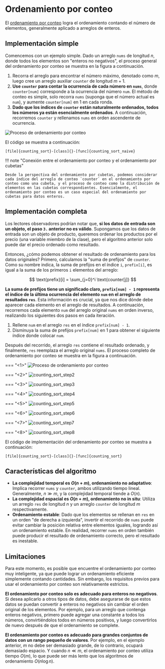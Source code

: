 # Ordenamiento por conteo

El <u>ordenamiento por conteo</u> logra el ordenamiento contando el número de elementos, generalmente aplicado a arreglos de enteros.

## Implementación simple

Comencemos con un ejemplo simple. Dado un arreglo `nums` de longitud $n$, donde todos los elementos son "enteros no negativos", el proceso general del ordenamiento por conteo se muestra en la figura a continuación.

1.  Recorra el arreglo para encontrar el número máximo, denotado como $m$, luego cree un arreglo auxiliar `counter` de longitud $m + 1$.
2.  **Use `counter` para contar la ocurrencia de cada número en `nums`**, donde `counter[num]` corresponde a la ocurrencia del número `num`. El método de conteo es simple, solo recorra `nums` (suponga que el número actual es `num`), y aumente `counter[num]` en $1$ en cada ronda.
3.  **Dado que los índices de `counter` están naturalmente ordenados, todos los números ya están esencialmente ordenados**. A continuación, recorremos `counter` y rellenamos `nums` en orden ascendente de ocurrencia.

![Proceso de ordenamiento por conteo](counting_sort.assets/counting_sort_overview.png)

El código se muestra a continuación:

```src
[file]{counting_sort}-[class]{}-[func]{counting_sort_naive}
```

!!! note "Conexión entre el ordenamiento por conteo y el ordenamiento por cubetas"

    Desde la perspectiva del ordenamiento por cubetas, podemos considerar cada índice del arreglo de conteo `counter` en el ordenamiento por conteo como una cubeta, y el proceso de conteo como la distribución de elementos en las cubetas correspondientes. Esencialmente, el ordenamiento por conteo es un caso especial del ordenamiento por cubetas para datos enteros.

## Implementación completa

Los lectores observadores podrían notar que, **si los datos de entrada son un objeto, el paso `3.` anterior no es válido**. Supongamos que los datos de entrada son un objeto de producto, queremos ordenar los productos por el precio (una variable miembro de la clase), pero el algoritmo anterior solo puede dar el precio ordenado como resultado.

Entonces, ¿cómo podemos obtener el resultado de ordenamiento para los datos originales? Primero, calculamos la "suma de prefijos" de `counter`. Como su nombre indica, la suma de prefijos en el índice `i`, `prefix[i]`, es igual a la suma de los primeros `i` elementos del arreglo:

$$
\text{prefix}[i] = \sum_{j=0}^i \text{counter[j]}
$$

**La suma de prefijos tiene un significado claro, `prefix[num] - 1` representa el índice de la última ocurrencia del elemento `num` en el arreglo de resultados `res`**. Esta información es crucial, ya que nos dice dónde debe aparecer cada elemento en el arreglo de resultados. A continuación, recorremos cada elemento `num` del arreglo original `nums` en orden inverso, realizando los siguientes dos pasos en cada iteración.

1.  Rellene `num` en el arreglo `res` en el índice `prefix[num] - 1`.
2.  Disminuya la suma de prefijos `prefix[num]` en $1$ para obtener el siguiente índice donde colocar `num`.

Después del recorrido, el arreglo `res` contiene el resultado ordenado, y finalmente, `res` reemplaza el arreglo original `nums`. El proceso completo de ordenamiento por conteo se muestra en la figura a continuación.

=== "<1>"
    ![Proceso de ordenamiento por conteo](counting_sort.assets/counting_sort_step1.png)

=== "<2>"
    ![counting_sort_step2](counting_sort.assets/counting_sort_step2.png)

=== "<3>"
    ![counting_sort_step3](counting_sort.assets/counting_sort_step3.png)

=== "<4>"
    ![counting_sort_step4](counting_sort.assets/counting_sort_step4.png)

=== "<5>"
    ![counting_sort_step5](counting_sort.assets/counting_sort_step5.png)

=== "<6>"
    ![counting_sort_step6](counting_sort.assets/counting_sort_step6.png)

=== "<7>"
    ![counting_sort_step7](counting_sort.assets/counting_sort_step7.png)

=== "<8>"
    ![counting_sort_step8](counting_sort.assets/counting_sort_step8.png)

El código de implementación del ordenamiento por conteo se muestra a continuación:

```src
[file]{counting_sort}-[class]{}-[func]{counting_sort}
```

## Características del algoritmo

-   **La complejidad temporal es $O(n + m)$, ordenamiento no adaptativo**: Implica recorrer `nums` y `counter`, ambos utilizando tiempo lineal. Generalmente, $n \gg m$, y la complejidad temporal tiende a $O(n)$.
-   **La complejidad espacial es $O(n + m)$, ordenamiento no in situ**: Utiliza un arreglo `res` de longitud $n$ y un arreglo `counter` de longitud $m$ respectivamente.
-   **Ordenamiento estable**: Dado que los elementos se rellenan en `res` en un orden "de derecha a izquierda", invertir el recorrido de `nums` puede evitar cambiar la posición relativa entre elementos iguales, logrando así un ordenamiento estable. En realidad, recorrer `nums` en orden también puede producir el resultado de ordenamiento correcto, pero el resultado es inestable.

## Limitaciones

Para este momento, es posible que encuentre el ordenamiento por conteo muy inteligente, ya que puede lograr un ordenamiento eficiente simplemente contando cantidades. Sin embargo, los requisitos previos para usar el ordenamiento por conteo son relativamente estrictos.

**El ordenamiento por conteo solo es adecuado para enteros no negativos**. Si desea aplicarlo a otros tipos de datos, debe asegurarse de que estos datos se puedan convertir a enteros no negativos sin cambiar el orden original de los elementos. Por ejemplo, para un arreglo que contenga enteros negativos, primero puede agregar una constante a todos los números, convirtiéndolos todos en números positivos, y luego convertirlos de nuevo después de que el ordenamiento se complete.

**El ordenamiento por conteo es adecuado para grandes conjuntos de datos con un rango pequeño de valores**. Por ejemplo, en el ejemplo anterior, $m$ no debe ser demasiado grande, de lo contrario, ocupará demasiado espacio. Y cuando $n \ll m$, el ordenamiento por conteo utiliza tiempo $O(m)$, lo que puede ser más lento que los algoritmos de ordenamiento $O(n \log n)$.
